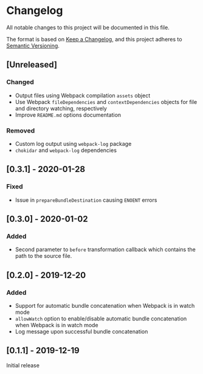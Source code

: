 # Changelog
All notable changes to this project will be documented in this file.

The format is based on [Keep a Changelog](https://keepachangelog.com/en/1.0.0/),
and this project adheres to [Semantic Versioning](https://semver.org/spec/v2.0.0.html).

## [Unreleased]
### Changed
- Output files using Webpack compilation `assets` object
- Use Webpack `fileDependencies` and `contextDependencies` objects for file and directory watching, respectively
- Improve `README.md` options documentation

### Removed
- Custom log output using `webpack-log` package
- `chokidar` and `webpack-log` dependencies

## [0.3.1] - 2020-01-28
### Fixed
- Issue in `prepareBundleDestination` causing `ENOENT` errors

## [0.3.0] - 2020-01-02
### Added
- Second parameter to `before` transformation callback which contains the path to the source file.

## [0.2.0] - 2019-12-20
### Added
- Support for automatic bundle concatenation when Webpack is in watch mode
- `allowWatch` option to enable/disable automatic bundle concatenation when Webpack is in watch mode
- Log message upon successful bundle concatenation

## [0.1.1] - 2019-12-19
Initial release
